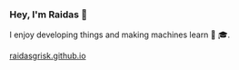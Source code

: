 <!--
**RaidasGrisk/RaidasGrisk** is a ✨ _special_ ✨ repository because its `README.md` (this file) appears on your GitHub profile.
- 🔭 I’m currently working on ...
- 🌱 I’m currently learning ...
- 👯 I’m looking to collaborate on ...
- 🤔 I’m looking for help with ...
- 💬 Ask me about ...
- 📫 How to reach me: ...
- 😄 Pronouns: ...
- ⚡ Fun fact: ...
-->

### Hey, I'm Raidas 👋

I enjoy developing things and making machines learn 🤖 🎓.  

[raidasgrisk.github.io](http://raidasgrisk.github.io/)
